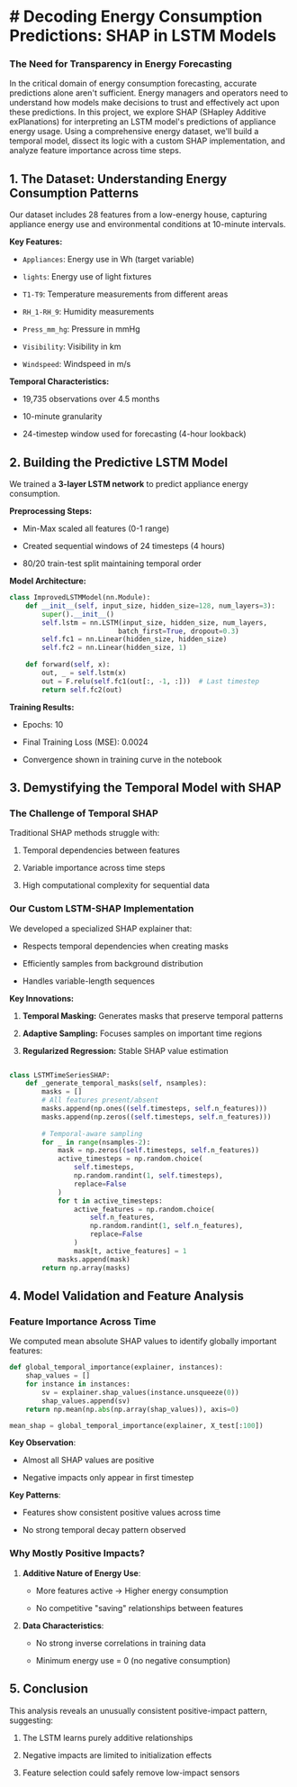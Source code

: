# # Decoding Energy Consumption Predictions: SHAP in LSTM Models

### The Need for Transparency in Energy Forecasting

In the critical domain of energy consumption forecasting, accurate predictions alone aren't sufficient. Energy managers and operators need to understand how models make decisions to trust and effectively act upon these predictions. In this project, we explore SHAP (SHapley Additive exPlanations) for interpreting an LSTM model's predictions of appliance energy usage. Using a comprehensive energy dataset, we'll build a temporal model, dissect its logic with a custom SHAP implementation, and analyze feature importance across time steps.

## 1. The Dataset: Understanding Energy Consumption Patterns

Our dataset includes 28 features from a low-energy house, capturing appliance energy use and environmental conditions at 10-minute intervals.

**Key Features:**

-   `Appliances`: Energy use in Wh (target variable)
    
-   `lights`: Energy use of light fixtures
    
-   `T1-T9`: Temperature measurements from different areas
    
-   `RH_1-RH_9`: Humidity measurements
    
-   `Press_mm_hg`: Pressure in mmHg
    
-   `Visibility`: Visibility in km
    
-   `Windspeed`: Windspeed in m/s
    

**Temporal Characteristics:**

-   19,735 observations over 4.5 months
    
-   10-minute granularity
    
-   24-timestep window used for forecasting (4-hour lookback)
    

## 2. Building the Predictive LSTM Model

We trained a  **3-layer LSTM network**  to predict appliance energy consumption.

**Preprocessing Steps:**

-   Min-Max scaled all features (0-1 range)
    
-   Created sequential windows of 24 timesteps (4 hours)
    
-   80/20 train-test split maintaining temporal order
    

**Model Architecture:**
```python
class ImprovedLSTMModel(nn.Module):
    def __init__(self, input_size, hidden_size=128, num_layers=3):
        super().__init__()
        self.lstm = nn.LSTM(input_size, hidden_size, num_layers, 
                           batch_first=True, dropout=0.3)
        self.fc1 = nn.Linear(hidden_size, hidden_size)
        self.fc2 = nn.Linear(hidden_size, 1)
        
    def forward(self, x):
        out, _ = self.lstm(x)
        out = F.relu(self.fc1(out[:, -1, :]))  # Last timestep
        return self.fc2(out)
```
**Training Results:**

-   Epochs: 10
    
-   Final Training Loss (MSE): 0.0024
    
-   Convergence shown in training curve in the notebook

## 3. Demystifying the Temporal Model with SHAP

### The Challenge of Temporal SHAP

Traditional SHAP methods struggle with:

1.  Temporal dependencies between features
    
2.  Variable importance across time steps
    
3.  High computational complexity for sequential data
    

### Our Custom LSTM-SHAP Implementation

We developed a specialized SHAP explainer that:

-   Respects temporal dependencies when creating masks
    
-   Efficiently samples from background distribution
    
-   Handles variable-length sequences
    

**Key Innovations:**

1.  **Temporal Masking:**  Generates masks that preserve temporal patterns
    
2.  **Adaptive Sampling:**  Focuses samples on important time regions
    
3.  **Regularized Regression:**  Stable SHAP value estimation
    

```python

class LSTMTimeSeriesSHAP:
    def _generate_temporal_masks(self, nsamples):
        masks = []
        # All features present/absent
        masks.append(np.ones((self.timesteps, self.n_features)))
        masks.append(np.zeros((self.timesteps, self.n_features)))
        
        # Temporal-aware sampling
        for _ in range(nsamples-2):
            mask = np.zeros((self.timesteps, self.n_features))
            active_timesteps = np.random.choice(
                self.timesteps, 
                np.random.randint(1, self.timesteps), 
                replace=False
            )
            for t in active_timesteps:
                active_features = np.random.choice(
                    self.n_features, 
                    np.random.randint(1, self.n_features), 
                    replace=False
                )
                mask[t, active_features] = 1
            masks.append(mask)
        return np.array(masks)
  ```
## 4. Model Validation and Feature Analysis

### Feature Importance Across Time

We computed mean absolute SHAP values to identify globally important features:

```python
def global_temporal_importance(explainer, instances):
    shap_values = []
    for instance in instances:
        sv = explainer.shap_values(instance.unsqueeze(0))
        shap_values.append(sv)
    return np.mean(np.abs(np.array(shap_values)), axis=0)

mean_shap = global_temporal_importance(explainer, X_test[:100])
```

**Key Observation**:

-   Almost all SHAP values are positive
    
-   Negative impacts only appear in first timestep

**Key Patterns**:

-   Features show consistent positive values across time
    
-   No strong temporal decay pattern observed

### Why Mostly Positive Impacts?

1.  **Additive Nature of Energy Use**:
    
    -   More features active → Higher energy consumption
        
    -   No competitive "saving" relationships between features
2.  **Data Characteristics**:
    
    -   No strong inverse correlations in training data
        
    -   Minimum energy use = 0 (no negative consumption)

## 5. Conclusion

This analysis reveals an unusually consistent positive-impact pattern, suggesting:

1.  The LSTM learns purely additive relationships
    
2.  Negative impacts are limited to initialization effects
    
3.  Feature selection could safely remove low-impact sensors